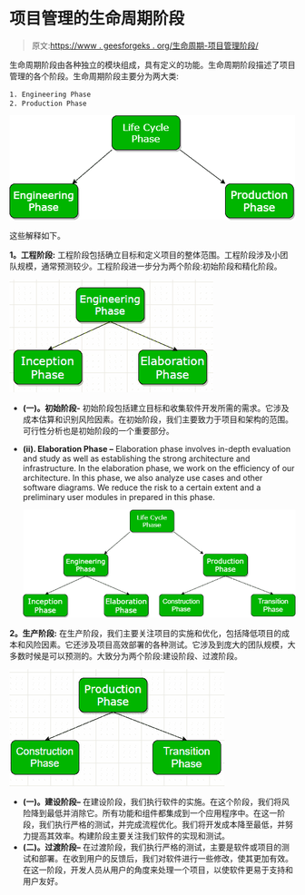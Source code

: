 # 项目管理的生命周期阶段

> 原文:[https://www . geesforgeks . org/生命周期-项目管理阶段/](https://www.geeksforgeeks.org/life-cycle-phases-of-project-management/)

生命周期阶段由各种独立的模块组成，具有定义的功能。生命周期阶段描述了项目管理的各个阶段。生命周期阶段主要分为两大类:

```
1. Engineering Phase
2. Production Phase 
```

![](img/b04823a20a444628004b78125a8e018e.png)

这些解释如下。

**1。工程阶段:**
工程阶段包括确立目标和定义项目的整体范围。工程阶段涉及小团队规模，通常预测较少。工程阶段进一步分为两个阶段:初始阶段和精化阶段。

![](img/f51f54efe1584f0f385e3bfcfaba7cc8.png)

*   **(一)。初始阶段-**
    初始阶段包括建立目标和收集软件开发所需的需求。它涉及成本估算和识别风险因素。在初始阶段，我们主要致力于项目和架构的范围。可行性分析也是初始阶段的一个重要部分。
*   **(ii). Elaboration Phase –**
    Elaboration phase involves in-depth evaluation and study as well as establishing the strong architecture and infrastructure. In the elaboration phase, we work on the efficiency of our architecture. In this phase, we also analyze use cases and other software diagrams. We reduce the risk to a certain extent and a preliminary user modules in prepared in this phase.

    ![](img/2c73544963a225739af11d1d69fa4a2e.png)

**2。生产阶段:**
在生产阶段，我们主要关注项目的实施和优化，包括降低项目的成本和风险因素。它还涉及项目高效部署的各种测试。它涉及到庞大的团队规模，大多数时候是可以预测的。大致分为两个阶段:建设阶段、过渡阶段。

![](img/539c205fe7f4068e5c98d3481c7a9f7a.png)

*   **(一)。建设阶段–**
    在建设阶段，我们执行软件的实施。在这个阶段，我们将风险降到最低并消除它。所有功能和组件都集成到一个应用程序中。在这一阶段，我们执行严格的测试，并完成流程优化。我们将开发成本降至最低，并努力提高其效率。构建阶段主要关注我们软件的实现和测试。
*   **(二)。过渡阶段–**
    在过渡阶段，我们执行严格的测试，主要是软件或项目的测试和部署。在收到用户的反馈后，我们对软件进行一些修改，使其更加有效。在这一阶段，开发人员从用户的角度来处理一个项目，以使软件更易于支持和用户友好。